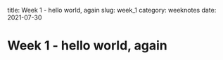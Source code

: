title: Week 1 - hello world, again
slug: week_1
category: weeknotes
date: 2021-07-30


# Week 1 - hello world, again